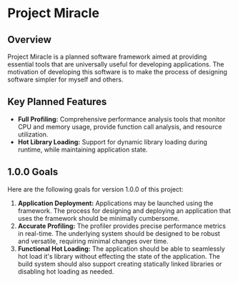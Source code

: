 # Project Miracle

## Overview

Project Miracle is a planned software framework aimed at providing essential tools that are universally useful for developing applications. The motivation of developing this software is to make the process of designing software simpler for myself and others. 

## Key Planned Features

- **Full Profiling:** Comprehensive performance analysis tools that monitor CPU and memory usage, provide function call analysis, and resource utilization. 
- **Hot Library Loading:** Support for dynamic library loading during runtime, while maintaining application state.

## 1.0.0 Goals

Here are the following goals for version 1.0.0 of this project:

1. **Application Deployment:** Applications may be launched using the framework. The process for designing and deploying an application that uses the framework should be minimally cumbersome.
2. **Accurate Profiling:** The profiler provides precise performance metrics in real-time. The underlying system should be designed to be robust and versatile, requiring minimal changes over time.
3. **Functional Hot Loading:** The application should be able to seamlessly hot load it's library without effecting the state of the application. The build system should also support creating statically linked libraries or disabling hot loading as needed.